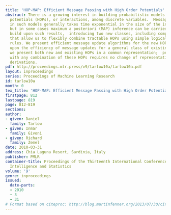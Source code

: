 ```yaml
---
title: 'HOP-MAP: Efficient Message Passing with High Order Potentials'
abstract: There is a growing interest in building probabilistic models with high order
  potentials (HOPs), or interactions, among discrete variables.  Message passing inference
  in such models generally takes time exponential in the size of the interaction,
  but in some cases maximum a posteriori (MAP) inference can be carried out efficiently.   We
  build upon such results,  introducing two new classes, including composite HOPs
  that allow us to flexibly combine tractable HOPs using simple logical switching
  rules. We present efficient message update algorithms for the new HOPs, and we improve
  upon the efficiency of message updates for a general class of existing HOPs. Importantly,
  we present both new and existing HOPs in a common representation;  performing inference
  with any combination of these HOPs requires no change of representations or new
  derivations.
pdf: http://proceedings.mlr.press/v9/tarlow10a/tarlow10a.pdf
layout: inproceedings
series: Proceedings of Machine Learning Research
id: tarlow10a
month: 0
tex_title: 'HOP-MAP: Efficient Message Passing with High Order Potentials'
firstpage: 812
lastpage: 819
page: 812-819
sections: 
author:
- given: Daniel
  family: Tarlow
- given: Inmar
  family: Givoni
- given: Richard
  family: Zemel
date: 2010-03-31
address: Chia Laguna Resort, Sardinia, Italy
publisher: PMLR
container-title: Proceedings of the Thirteenth International Conference on Artificial
  Intelligence and Statistics
volume: '9'
genre: inproceedings
issued:
  date-parts:
  - 2010
  - 3
  - 31
# Format based on citeproc: http://blog.martinfenner.org/2013/07/30/citeproc-yaml-for-bibliographies/
---
```

